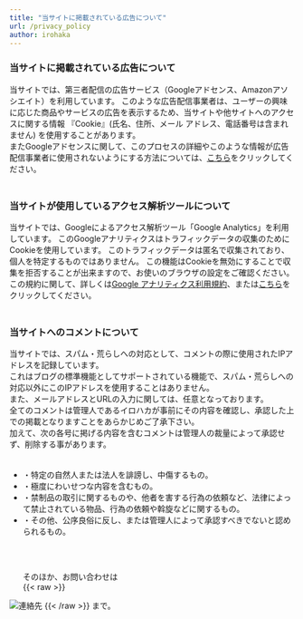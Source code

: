 ```yaml
---
title: "当サイトに掲載されている広告について"
url: /privacy_policy
author: irohaka
---
```


### 当サイトに掲載されている広告について  

当サイトでは、第三者配信の広告サービス（Googleアドセンス、Amazonアソシエイト）を利用しています。
このような広告配信事業者は、ユーザーの興味に応じた商品やサービスの広告を表示するため、当サイトや他サイトへのアクセスに関する情報 『Cookie』(氏名、住所、メール アドレス、電話番号は含まれません) を使用することがあります。  
またGoogleアドセンスに関して、このプロセスの詳細やこのような情報が広告配信事業者に使用されないようにする方法については、[こちら](https://policies.google.com/technologies/ads?hl=ja)をクリックしてください。  
　　  

### 当サイトが使用しているアクセス解析ツールについて  
当サイトでは、Googleによるアクセス解析ツール「Google Analytics」を利用しています。
このGoogleアナリティクスはトラフィックデータの収集のためにCookieを使用しています。
このトラフィックデータは匿名で収集されており、個人を特定するものではありません。
この機能はCookieを無効にすることで収集を拒否することが出来ますので、お使いのブラウザの設定をご確認ください。
この規約に関して、詳しくは[Google アナリティクス利用規約](https://marketingplatform.google.com/about/analytics/terms/jp/)、または[こちら](https://policies.google.com/technologies/partner-sites?hl=ja)をクリックしてください。
　　  
　  
### 当サイトへのコメントについて  
当サイトでは、スパム・荒らしへの対応として、コメントの際に使用されたIPアドレスを記録しています。  
これはブログの標準機能としてサポートされている機能で、スパム・荒らしへの対応以外にこのIPアドレスを使用することはありません。  
また、メールアドレスとURLの入力に関しては、任意となっております。  
全てのコメントは管理人であるイロハカが事前にその内容を確認し、承認した上での掲載となりますことをあらかじめご了承下さい。  
加えて、次の各号に掲げる内容を含むコメントは管理人の裁量によって承認せず、削除する事があります。  
　　  
- ・特定の自然人または法人を誹謗し、中傷するもの。
- ・極度にわいせつな内容を含むもの。
- ・禁制品の取引に関するものや、他者を害する行為の依頼など、法律によって禁止されている物品、行為の依頼や斡旋などに関するもの。
- ・その他、公序良俗に反し、または管理人によって承認すべきでないと認められるもの。
　　  
　　  
　　  
　　  
そのほか、お問い合わせは  
{{< raw >}} 
<img src="/pages/images/contact.png" alt="連絡先">
{{< /raw >}}
まで。